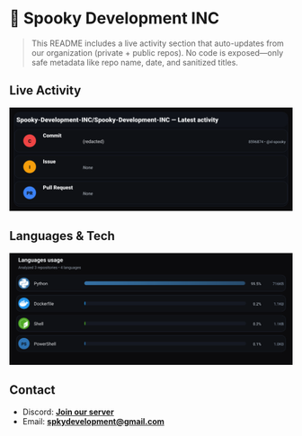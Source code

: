 # 👻 Spooky Development INC

> This README includes a live activity section that auto-updates from our organization (private + public repos). No code is exposed—only safe metadata like repo name, date, and sanitized titles.

## Live Activity
![Repo Snapshot](./assets/repo-snapshot.svg?v=57ddfe8a93)

## Languages & Tech
![Languages Usage](./assets/languages.svg?v=309f423b32)

## Contact
- Discord: **[Join our server](https://discord.gg/XYspZgEEJb)**
- Email: **spkydevelopment@gmail.com**

